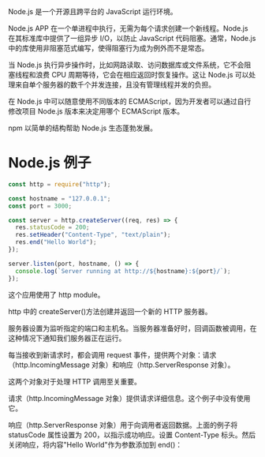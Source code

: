 Node.js 是一个开源且跨平台的 JavaScript 运行环境。

Node.js APP 在一个单进程中执行，无需为每个请求创建一个新线程。Node.js 在其标准库中提供了一组异步 I/O，以防止 JavaScript 代码阻塞。通常，Node.js 中的库使用非阻塞范式编写，使得阻塞行为成为例外而不是常态。

当 Node.js 执行异步操作时，比如网路读取、访问数据库或文件系统，它不会阻塞线程和浪费 CPU 周期等待，它会在相应返回时恢复操作。这让 Node.js 可以处理来自单个服务器的数千个并发连接，且没有管理线程并发的负担。

在 Node.js 中可以随意使用不同版本的 ECMAScript，因为开发者可以通过自行修改项目 Node.js 版本来决定用哪个 ECMAScript 版本。

npm 以简单的结构帮助 Node.js 生态蓬勃发展。

# Node.js 例子

```js
const http = require("http");

const hostname = "127.0.0.1";
const port = 3000;

const server = http.createServer((req, res) => {
  res.statusCode = 200;
  res.setHeader("Content-Type", "text/plain");
  res.end("Hello World");
});

server.listen(port, hostname, () => {
  console.log(`Server running at http://${hostname}:${port}/`);
});
```

这个应用使用了 http module。

http 中的 createServer()方法创建并返回一个新的 HTTP 服务器。

服务器设置为监听指定的端口和主机名。当服务器准备好时，回调函数被调用，在这种情况下通知我们服务器正在运行。

每当接收到新请求时，都会调用 request 事件，提供两个对象：请求（http.IncomingMessage 对象）和响应（http.ServerResponse 对象）。

这两个对象对于处理 HTTP 调用至关重要。

请求（http.IncomingMessage 对象）提供请求详细信息。这个例子中没有使用它。

响应（http.ServerResponse 对象）用于向调用者返回数据。上面的例子将 statusCode 属性设置为 200，以指示成功响应。设置 Content-Type 标头。然后关闭响应，将内容"Hello World"作为参数添加到 end()：

